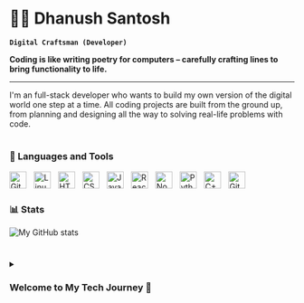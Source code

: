 # 🏄‍♂️ Dhanush Santosh

**`Digital Craftsman (Developer)`**

**Coding is like writing poetry for computers – carefully crafting lines to bring functionality to life.**

---

I'm an full-stack developer who wants to build my own version of the digital world one step at a time. All coding projects are built from the ground up, from planning and designing all the way to solving real-life problems with code.

#

### 🧰 Languages and Tools

<a href = 'https://git-scm.com/'><img align="left" alt="Git" width="30px" style="padding-right:10px;" src="https://cdn.jsdelivr.net/gh/devicons/devicon/icons/git/git-original.svg" /></a>
<a href = 'https://www.linux.org/'><img align="left" alt="Linux" width="30px" style="padding-right:10px;" src="https://cdn.jsdelivr.net/gh/devicons/devicon/icons/linux/linux-original.svg" /></a>
<a href = 'https://en.wikipedia.org/wiki/HTML'><img align="left" alt="HTML" width="30px" style="padding-right:10px;" src="https://cdn.jsdelivr.net/gh/devicons/devicon/icons/html5/html5-plain.svg" /></a>
<a href = 'https://en.wikipedia.org/wiki/CSS'><img align="left" alt="CSS" width="30px" style="padding-right:10px;" src="https://cdn.jsdelivr.net/gh/devicons/devicon/icons/css3/css3-plain.svg" /></a>
<a href = 'https://en.wikipedia.org/wiki/JavaScript'><img align="left" alt="JavaScript" width="30px" style="padding-right:10px;" src="https://cdn.jsdelivr.net/gh/devicons/devicon/icons/javascript/javascript-plain.svg" /></a>
<a href = 'https://react.dev/'><img align="left" alt="React" width="30px" style="padding-right:10px;" src="https://cdn.jsdelivr.net/gh/devicons/devicon/icons/react/react-original.svg" /></a>
<a href = 'https://nodejs.org/en'><img align="left" alt="NodeJS" width="30px" style="padding-right:10px;" src="https://cdn.jsdelivr.net/gh/devicons/devicon/icons/nodejs/nodejs-original.svg" /></a>
<a href = 'https://www.python.org/'><img align="left" alt="Python" width="30px" style="padding-right:10px;" src="https://cdn.jsdelivr.net/gh/devicons/devicon/icons/python/python-plain.svg" /></a>
<a href = 'https://en.wikipedia.org/wiki/C%2B%2B'><img align="left" alt="C++" width="30px" style="padding-right:10px;" src="https://cdn.jsdelivr.net/gh/devicons/devicon/icons/cplusplus/cplusplus-line.svg" /></a>
<a href = 'https://github.com/'><img align="left" alt="GitHub" width="30px" style="padding-right:10px;" src="https://cdn.jsdelivr.net/gh/devicons/devicon/icons/github/github-original.svg" /></a>
<br />


#

### 📊 Stats

![My GitHub stats](https://github-readme-stats.vercel.app/api?username=DhanushSantosh&show_icons=true&theme=gruvbox)

#

<details>
 <summary><h3>Welcome to My Tech Journey 🚀</h3></summary>
Hello and Welcome!

 
My journey into the world of technology began with my first Android device, sparking an innate curiosity about how things work beneath the surface. From an early age, I was fascinated by customization, experimenting with custom ROMs, and exploring new features. This passion soon led me to the world of programming, where I found myself captivated by the endless possibilities of software development.
 
I started as an enthusiastic IT student, eager to absorb as much knowledge as possible—delving into programming fundamentals, Unix/Linux systems, and eventually transitioning into full-stack web development. My interests expanded into backend technologies, where I explored Java for Android development, Python for automation, and iOS development with aspirations of building my own applications. However, as I progressed, my focus shifted towards learning Data Structures and Algorithms (DSA), recognizing their significance in writing efficient and scalable software.

My goal is to deepen my understanding of the ever-evolving tech landscape and contribute meaningfully to its growth. Through continuous learning and hands-on experience, I aspire to make a lasting impact.

Thanks for stopping by, I look forward to collaborating and growing together in this exciting field!😊
</details>
